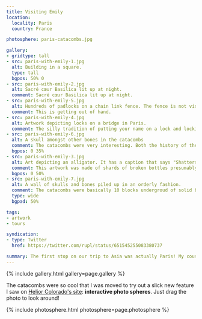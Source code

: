 ```yaml
---
title: Visiting Emily
location:
  locality: Paris
  country: France

photosphere: paris-catacombs.jpg

gallery:
- gridtype: tall
- src: paris-with-emily-1.jpg
  alt: Building in a square.
  type: tall
  bgpos: 50% 0
- src: paris-with-emily-2.jpg
  alt: Sacré cœur Basilica lit up at night.
  comment: Sacré cœur Basilica lit up at night.
- src: paris-with-emily-5.jpg
  alt: Hundreds of padlocks on a chain link fence. The fence is not visible.
  comment: This is getting out of hand.
- src: paris-with-emily-4.jpg
  alt: Artwork depicting locks on a bridge in Paris.
  comment: The silly tradition of putting your name on a lock and locking it to a specific bridge in Paris is being put to a stop, and they have commissioned artists to make lock-themed art in its place.
- src: paris-with-emily-6.jpg
  alt: A skull amongst other bones in the catacombs
  comment: The catacombs were very interesting. Both the history of the stone and the resting dead.
  bgpos: 0 35%
- src: paris-with-emily-3.jpg
  alt: Art depicting an alligator. It has a caption that says "Shatters"
  comment: This artwork was made of shards of broken bottles presumably found in the street.
  bgpos: 0 50%
- src: paris-with-emily-7.jpg
  alt: A wall of skulls and bones piled up in an orderly fashion.
  comment: The catacombs were basically 10 blocks undergroud of solid bones and skulls.
  type: wide
  bgpad: 50%

tags:
- artwork
- tours

syndication:
- type: Twitter
  href: https://twitter.com/rupl/status/651545255083380737

summary: The first stop on our trip to Asia was actually Paris! My cousin Emily had just moved there and we wanted to get a visit in before leaving for 6 months.
---
```


{% include gallery.html gallery=page.gallery %}

The catacombs were so cool that I was moved to try out a slick new feature I saw on [Helior Colorado's site](http://places.helior.info/): **interactive photo spheres**. Just drag the photo to look around!

{% include photosphere.html photosphere=page.photosphere %}
